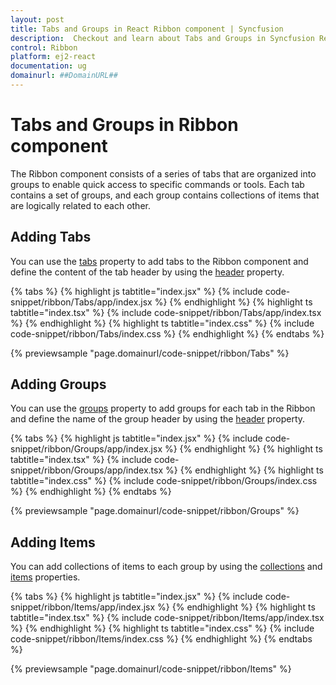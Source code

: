 ```yaml
---
layout: post
title: Tabs and Groups in React Ribbon component | Syncfusion
description:  Checkout and learn about Tabs and Groups in Syncfusion React Ribbon component of Syncfusion Essential JS 2 and more.
control: Ribbon
platform: ej2-react
documentation: ug
domainurl: ##DomainURL##
---
```


# Tabs and Groups in Ribbon component

The Ribbon component consists of a series of tabs that are organized into groups to enable quick access to specific commands or tools. Each tab contains a set of groups, and each group contains collections of items that are logically related to each other.

## Adding Tabs

You can use the [tabs](https://ej2.syncfusion.com/react/documentation/api/ribbon/#tabs) property to add tabs to the Ribbon component and define the content of the tab header by using the [header](https://ej2.syncfusion.com/react/documentation/api/ribbon/ribbonTabModel/#header) property.

{% tabs %}
{% highlight js tabtitle="index.jsx" %}
{% include code-snippet/ribbon/Tabs/app/index.jsx %}
{% endhighlight %}
{% highlight ts tabtitle="index.tsx" %}
{% include code-snippet/ribbon/Tabs/app/index.tsx %}
{% endhighlight %}
{% highlight ts tabtitle="index.css" %}
{% include code-snippet/ribbon/Tabs/index.css %}
{% endhighlight %}
{% endtabs %}

{% previewsample "page.domainurl/code-snippet/ribbon/Tabs" %}

## Adding Groups

You can use the [groups](https://ej2.syncfusion.com/react/documentation/api/ribbon/ribbonTabModel/#groups) property to add groups for each tab in the Ribbon and define the name of the group header by using the [header](https://ej2.syncfusion.com/react/documentation/api/ribbon/ribbonGroupModel/#header) property.

{% tabs %}
{% highlight js tabtitle="index.jsx" %}
{% include code-snippet/ribbon/Groups/app/index.jsx %}
{% endhighlight %}
{% highlight ts tabtitle="index.tsx" %}
{% include code-snippet/ribbon/Groups/app/index.tsx %}
{% endhighlight %}
{% highlight ts tabtitle="index.css" %}
{% include code-snippet/ribbon/Groups/index.css %}
{% endhighlight %}
{% endtabs %}

{% previewsample "page.domainurl/code-snippet/ribbon/Groups" %}

## Adding Items

You can add collections of items to each group by using the [collections](https://ej2.syncfusion.com/documentation/api/ribbon/ribbonGroupModel/#collections) and [items](https://ej2.syncfusion.com/documentation/api/ribbon/ribbonCollectionModel/#items) properties.

{% tabs %}
{% highlight js tabtitle="index.jsx" %}
{% include code-snippet/ribbon/Items/app/index.jsx %}
{% endhighlight %}
{% highlight ts tabtitle="index.tsx" %}
{% include code-snippet/ribbon/Items/app/index.tsx %}
{% endhighlight %}
{% highlight ts tabtitle="index.css" %}
{% include code-snippet/ribbon/Items/index.css %}
{% endhighlight %}
{% endtabs %}

{% previewsample "page.domainurl/code-snippet/ribbon/Items" %}